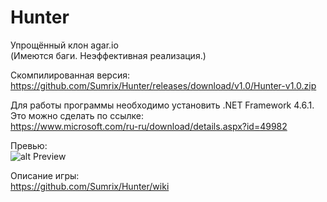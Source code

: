 # Hunter
Упрощённый клон agar.io<br />
(Имеются баги. Неэффективная реализация.)

Скомпилированная версия:<br />
https://github.com/Sumrix/Hunter/releases/download/v1.0/Hunter-v1.0.zip

Для работы программы необходимо установить .NET Framework 4.6.1. Это можно сделать по ссылке:<br />
https://www.microsoft.com/ru-ru/download/details.aspx?id=49982

Превью:<br />
![alt Preview](https://raw.githubusercontent.com/Sumrix/Hunter/master/Preview.JPG)

Описание игры:<br />
https://github.com/Sumrix/Hunter/wiki
